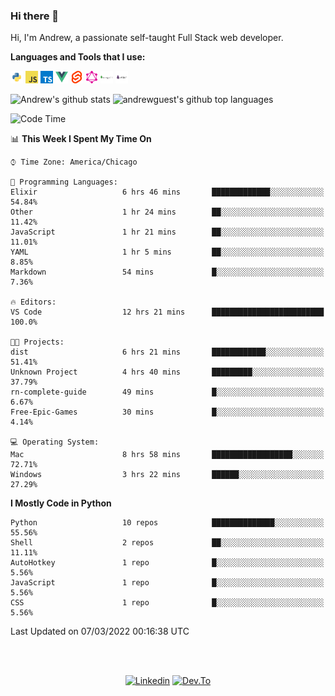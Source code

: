 ### Hi there 👋

Hi, I'm Andrew, a passionate self-taught Full Stack web developer.

**Languages and Tools that I use:**  

<code><img height="20" src="https://raw.githubusercontent.com/github/explore/80688e429a7d4ef2fca1e82350fe8e3517d3494d/topics/python/python.png"></code>
<code><img height="20" src="https://raw.githubusercontent.com/github/explore/80688e429a7d4ef2fca1e82350fe8e3517d3494d/topics/javascript/javascript.png"></code>
<code><img height="20" src="https://raw.githubusercontent.com/github/explore/80688e429a7d4ef2fca1e82350fe8e3517d3494d/topics/typescript/typescript.png"></code>
<code><img height="20" src="https://raw.githubusercontent.com/github/explore/80688e429a7d4ef2fca1e82350fe8e3517d3494d/topics/vue/vue.png"></code>
<code><img height="20" src="https://raw.githubusercontent.com/github/explore/42198dc9113595ddd22cc12771bb719c8cf08b67/topics/svelte/svelte.png"></code>
<code><img height="20" src="https://raw.githubusercontent.com/github/explore/5c058a388828bb5fde0bcafd4bc867b5bb3f26f3/topics/graphql/graphql.png"></code>
<code><img height="20" src="https://raw.githubusercontent.com/github/explore/80688e429a7d4ef2fca1e82350fe8e3517d3494d/topics/mongodb/mongodb.png"></code>
<code><img height="20" src="https://raw.githubusercontent.com/github/explore/d106aa3f6fa091ab80ab5c8cf0d931baff3caaea/topics/elixir/elixir.png"></code>

![Andrew's github stats](https://github-readme-stats.vercel.app/api?username=andrewguest&show_icons=true&theme=vue-dark&count_private=true)
<img height="180em" src="https://github-readme-stats.vercel.app/api/top-langs/?username=andrewguest&theme=vue-dark&layout=compact" alt="andrewguest's github top languages" />

<!--START_SECTION:waka-->
![Code Time](http://img.shields.io/badge/Code%20Time-989%20hrs%2034%20mins-blue)

📊 **This Week I Spent My Time On** 

```text
⌚︎ Time Zone: America/Chicago

💬 Programming Languages: 
Elixir                   6 hrs 46 mins       █████████████░░░░░░░░░░░░   54.84% 
Other                    1 hr 24 mins        ██░░░░░░░░░░░░░░░░░░░░░░░   11.42% 
JavaScript               1 hr 21 mins        ██░░░░░░░░░░░░░░░░░░░░░░░   11.01% 
YAML                     1 hr 5 mins         ██░░░░░░░░░░░░░░░░░░░░░░░   8.85% 
Markdown                 54 mins             █░░░░░░░░░░░░░░░░░░░░░░░░   7.36%

🔥 Editors: 
VS Code                  12 hrs 21 mins      █████████████████████████   100.0%

🐱‍💻 Projects: 
dist                     6 hrs 21 mins       ████████████░░░░░░░░░░░░░   51.41% 
Unknown Project          4 hrs 40 mins       █████████░░░░░░░░░░░░░░░░   37.79% 
rn-complete-guide        49 mins             █░░░░░░░░░░░░░░░░░░░░░░░░   6.67% 
Free-Epic-Games          30 mins             █░░░░░░░░░░░░░░░░░░░░░░░░   4.14%

💻 Operating System: 
Mac                      8 hrs 58 mins       ██████████████████░░░░░░░   72.71% 
Windows                  3 hrs 22 mins       ██████░░░░░░░░░░░░░░░░░░░   27.29%

```

**I Mostly Code in Python** 

```text
Python                   10 repos            ██████████████░░░░░░░░░░░   55.56% 
Shell                    2 repos             ██░░░░░░░░░░░░░░░░░░░░░░░   11.11% 
AutoHotkey               1 repo              █░░░░░░░░░░░░░░░░░░░░░░░░   5.56% 
JavaScript               1 repo              █░░░░░░░░░░░░░░░░░░░░░░░░   5.56% 
CSS                      1 repo              █░░░░░░░░░░░░░░░░░░░░░░░░   5.56%

```



 Last Updated on 07/03/2022 00:16:38 UTC
<!--END_SECTION:waka-->

<br><br>
<p align="center">
   <a href="https://www.linkedin.com/in/andrew-guest-a891759a" target="_blank"><img src="https://img.shields.io/badge/LinkedIn-0077B5?style=for-the-badge&logo=linkedin&logoColor=white" alt="Linkedin"></a>
  <a href="https://dev.to/aguest" target="_blank"><img src="https://img.shields.io/badge/Dev.to-0A0A0A?style=for-the-badge&logo=dev%2Eto&logoColor=white" alt="Dev.To"></a>
</p>
